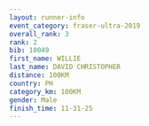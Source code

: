 ```yaml
---
layout: runner-info 
event_category: fraser-ultra-2019 
overall_rank: 3
rank: 2
bib: 10049
first_name: WILLIE
last_name: DAVID CHRISTOPHER
distance: 100KM
country: PH
category_km: 100KM
gender: Male
finish_time: 11-31-25
---
```

